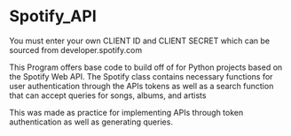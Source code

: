 # Spotify_API

You must enter your own CLIENT ID and CLIENT SECRET which can be sourced from developer.spotify.com 

This Program offers base code to build off of for Python projects based on the Spotify Web API. 
The Spotify class contains necessary functions for user authentication through the APIs tokens 
as well as a search function that can accept queries for songs, albums, and artists


This was made as practice for implementing APIs through token authentication as well as generating queries.


